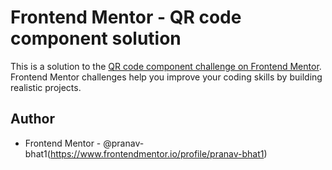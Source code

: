 # Frontend Mentor - QR code component solution

This is a solution to the [QR code component challenge on Frontend Mentor](https://www.frontendmentor.io/challenges/qr-code-component-iux_sIO_H). Frontend Mentor challenges help you improve your coding skills by building realistic projects. 


## Author

- Frontend Mentor - @pranav-bhat1(https://www.frontendmentor.io/profile/pranav-bhat1)

